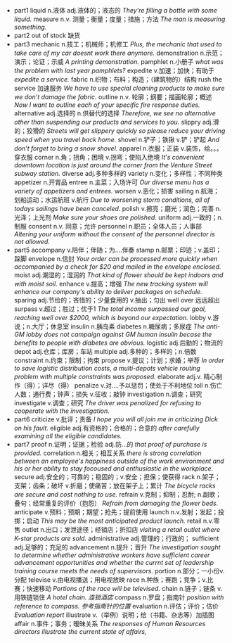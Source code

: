 + part1
liquid n.液体 adj.液体的；液态的
*They're filling a bottle with some liquid.*
measure n.v. 测量；衡量；度量；措施；方法
*The man is measuring something.*
+ part2
out of stock 缺货
+ part3
mechanic n.技工；机械师；机修工
*Plus, the mechanic that used to take care of my car doesnt work there anymore.*
demonstration n.示范；演示；论证；示威
*A printing demonstration.*
pamphlet n.小册子
*what was the problem with last year pamphlets?*
expedite v.加速；加快；有助于
*expedite a service.*
fabric n.织物；布料；构造；（建筑物的）结构
rush the service 加速服务
*We have to use special cleaning products to make sure we don't damage the fabric.*
outline n.v. 轮廓；纲要；描画轮廓；概述
*Now I want to outline each of your specific fire response duties.*
alternative adj.选择的 n.供替代的选择
*Therefore, we see no alternative other than suspending our products and services to you.*
slippry adj.滑的；狡猾的
*Streets will get slippery quickly so please reduce your driving speed when you travel back home.*
shovel n.铲子；铁锹 v.铲；铲起
*And don't forget to bring a snow shovel.*
apparel n.衣服；正装 v.装饰，给。。。穿衣服
corner n.角；拐角；困境 v.拐弯；使陷入绝境
*It's convenient downtown location is just around the corner from the Venture Street subway station.*
diverse adj.多种多样的
variety n.变化；多样性；不同种类
appetizer n.开胃品
entree n.主菜；入场许可
*Our diverse menu has a variety of appetizers and entrees.*
worsen v.恶化；损害
sailing n.航海；划船运动；水运航班 v.航行
*Due to worsening storm conditions, all of todays sailings have been canceled.*
polish v.擦亮；磨光；润色；完善 n.光泽；上光剂
*Make sure your shoes are polished.*
uniform adj.一致的；n.制服
consent n.v. 同意；允许
personnel n.职员；全体人员；人事部
*Altering your uniform without the consent of the personnel director is not allowed.*
+ part5
accompany v.陪伴；伴随；为....伴奏
stamp n.邮票；印迹；v.盖印；跺脚
envelope n.信封
*Your order can be processed more quickly when accompanied by a check for $20 and mailed in the envelope enclosed.*
moist adj.潮湿的；湿润的
*That kind of flower should be kept indoors and with moist soil.*
enhance v.提高；增强
*The new tracking system will enhance our company's ability to deliver packages on schedule.*
sparing adj.节俭的；吝惜的；少量食用的 v.抽出；匀出
well over  远远超出
surpass v.超过；胜过；优于1
*The total income surpassed our goal, reaching well over $2000, which is beyond our expectation.*
lobby v.游说；n.大厅；休息室
insulin n.胰岛素
diabetes n.糖尿病；多尿症
*The anti-GM lobby does not campaign against GM human insulin becase the benefits to people with diabetes are obvious.*
logistic adj.后勤的；物流的
depot adj.仓库；库房；车站
multiple adj.多种的；多样的；n.倍数
constraint n.约束；限制；拘束
propose v.提议；计划；求婚；举荐
*In order to save logistic distribution costs, a multi-depots vehicle routing problem with multiple constraints was proposed.*
elaborate adj.v. 精心制作（得）；详尽（得）
penalize v.对....予以惩罚；使处于不利地位
toll n.伤亡人数；通行费；钟声；损失 v.征收；敲钟
investigation n.调查；研究
investigate v.调查；研究
*The driver was penalized for refusing to cooperate with the investigation.*
+ part6
criticize v.批评；责备
*I hope you will all join me in criticizing Dick on his fault.*
eligible adj.有资格的；合格的；合意的
*after carefully examining all the eligible candidates.*
+ part7
proof n.证明；证据；检验 adj.防...的
*that  proof of purchase is provided.*
correlation n.相关；相互关系
*there is strong correlation between an employee's happiness outside of the work environment and his or her ability to stay focoused and enthusiastic in the workplace.*
secure adj.安全的；可靠的；稳固的；v.安全；担保；使获得
rack n.架子；支架；齿条；破坏 v.折磨；使痛苦；放在架子上；累计
*The bicycle racks are secure and cost nothing to use.*
refrain v.克制；抑制；忍耐; n.副歌；叠句；经常重复的评价（抱怨）
*Refrain from damaging the flower beds.*
anticipate v.预料；预期；期望；抢先；提前使用
launch n.v.发射；发起；投掷；启动
*This may be the most anticipated product launch.*
retail n.v.零售
outlet n.出口；发泄途径；经销店；折扣店
*visiting a retail outlet where K-star products are sold.*
administrative adj.管理的；行政的；
sufficient adj.足够的；充足的
advancement n.提升；晋升
*The investigation sought to determine whether administrative workers have sufficient career advancement opportunities and whether the currnt set of leadership training course meets the needs of supervisors.*
portion n.部分；一小份v.分配
televise v.由电视播送；用电视放映
race n.种族；赛跑；竞争；v.比赛；快速移动
*Portions of the race will be televised.*
chain n.链子；链条 v.用铁链锁住
*A hotel chain.  连锁酒店*
compass n.罗盘；指南针
*position with reference to compass.   参考指南针的位置*
evaluation n.评估；评价；估价
*Evaluation report*
illustrate v.（举例）说明；给（书籍、杂志等）加插图
affair n.事件；事务；暧昧关系
*The responses of Human Resources directors illustrate the current state of affairs,*